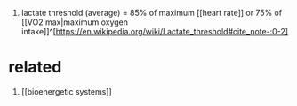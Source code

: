 1. lactate threshold (average) = 85% of maximum [[heart rate]] or 75% of [[VO2 max|maximum oxygen intake]]^[https://en.wikipedia.org/wiki/Lactate_threshold#cite_note-:0-2]

# related
1. [[bioenergetic systems]]